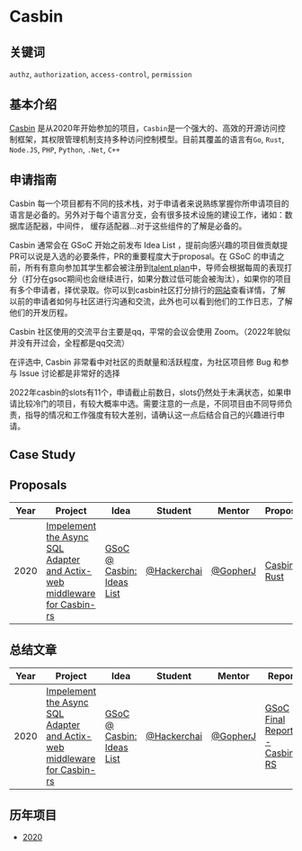 # Casbin

## 关键词
`authz`, `authorization`, `access-control`, `permission`

## 基本介绍

[Casbin](https://casbin.org) 是从2020年开始参加的项目，`Casbin`是一个强大的、高效的开源访问控制框架，其权限管理机制支持多种访问控制模型。目前其覆盖的语言有`Go`, `Rust`, `Node.JS`, `PHP`, `Python`, `.Net`, `C++` 

## 申请指南

Casbin 每一个项目都有不同的技术栈，对于申请者来说熟练掌握你所申请项目的语言是必备的。另外对于每个语言分支，会有很多技术设施的建设工作，诸如：数据库适配器，中间件， 缓存适配器...对于这些组件的了解是必备的。

Casbin 通常会在 GSoC 开始之前发布 Idea List ，提前向感兴趣的项目做贡献提PR可以说是入选的必要条件，PR的重要程度大于proposal。在 GSoC 的申请之前，所有有意向参加其学生都会被注册到[talent plan](https://github.com/casbin/Talent2022)中，导师会根据每周的表现打分（打分在gsoc期间也会继续进行，如果分数过低可能会被淘汰），如果你的项目有多个申请者，择优录取。你可以到casbin社区打分排行的[网站](https://web.archive.org/web/20220920112404/https://summer.casbin.com/programs)查看详情，了解以前的申请者如何与社区进行沟通和交流，此外也可以看到他们的工作日志，了解他们的开发历程。

Casbin 社区使用的交流平台主要是qq，平常的会议会使用 Zoom。（2022年貌似并没有开过会，全程都是qq交流）

在评选中, Casbin 非常看中对社区的贡献量和活跃程度，为社区项目修 Bug 和参与 Issue 讨论都是非常好的选择

2022年casbin的slots有11个，申请截止前数日，slots仍然处于未满状态，如果申请比较冷门的项目，有较大概率中选。需要注意的一点是，不同项目由不同导师负责，指导的情况和工作强度有较大差别，请确认这一点后结合自己的兴趣进行申请。


## Case Study

## Proposals
| Year | Project                                                      | Idea                                                         | Student                                      | Mentor                                 | Proposal                                                     |
| ---- | ------------------------------------------------------------ | ------------------------------------------------------------ | -------------------------------------------- | -------------------------------------- | ------------------------------------------------------------ |
| 2020 | [Impelement the Async SQL Adapter and Actix-web middleware for Casbin-rs](https://summerofcode.withgoogle.com/projects/#5810607317581824) | [GSoC @ Casbin: Ideas List](https://github.com/casbin/SummerOfCode2020) | [@Hackerchai](https://github.com/hackerchai) | [@GopherJ](https://github.com/GopherJ) | [Casbin-Rust](https://github.com/gsoc-cn/gsoc-cn/blob/master/resources/casbin/proposals/2020/ProposalForGSoC2020-Casbin-Rust.pdf) |

## 总结文章
| Year | Project                                                      | Idea                                                         | Student                                      | Mentor                                 | Report                                                       |
| ---- | ------------------------------------------------------------ | ------------------------------------------------------------ | -------------------------------------------- | -------------------------------------- | ------------------------------------------------------------ |
| 2020 | [Impelement the Async SQL Adapter and Actix-web middleware for Casbin-rs](https://summerofcode.withgoogle.com/projects/#5810607317581824) | [GSoC @ Casbin: Ideas List](https://github.com/casbin/SummerOfCode2020) | [@Hackerchai](https://github.com/hackerchai) | [@GopherJ](https://github.com/GopherJ) | [GSoC Final Report - Casbin-RS](https://blog.starcys.xyz/gsoc2020-final-report-casbin-rust) |

## 历年项目
* [2020](https://summerofcode.withgoogle.com/archive/2020/organizations/6587176113930240/)

